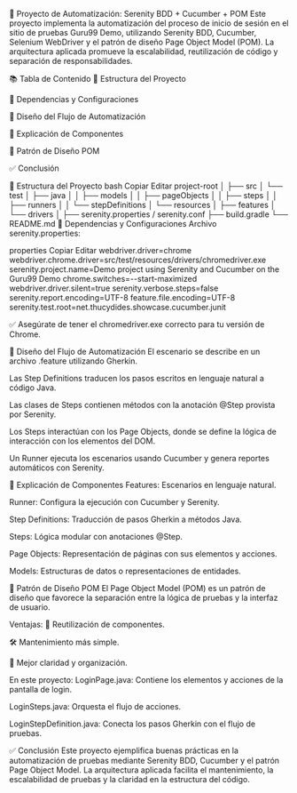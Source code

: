 🧪 Proyecto de Automatización: Serenity BDD + Cucumber + POM
Este proyecto implementa la automatización del proceso de inicio de sesión en el sitio de pruebas Guru99 Demo, utilizando Serenity BDD, Cucumber, Selenium WebDriver y el patrón de diseño Page Object Model (POM). La arquitectura aplicada promueve la escalabilidad, reutilización de código y separación de responsabilidades.

📚 Tabla de Contenido
📁 Estructura del Proyecto

🔧 Dependencias y Configuraciones

🧩 Diseño del Flujo de Automatización

🧠 Explicación de Componentes

📐 Patrón de Diseño POM

✅ Conclusión

📁 Estructura del Proyecto
bash
Copiar
Editar
project-root
│
├── src
│   └── test
│       ├── java
│       │   ├── models
│       │   ├── pageObjects
│       │   ├── steps
│       │   ├── runners
│       │   └── stepDefinitions
│       └── resources
│           ├── features
│           └── drivers
│
├── serenity.properties / serenity.conf
├── build.gradle
└── README.md
🔧 Dependencias y Configuraciones
Archivo serenity.properties:

properties
Copiar
Editar
webdriver.driver=chrome
webdriver.chrome.driver=src/test/resources/drivers/chromedriver.exe
serenity.project.name=Demo project using Serenity and Cucumber on the Guru99 Demo
chrome.switches=--start-maximized
webdriver.driver.silent=true
serenity.verbose.steps=false
serenity.report.encoding=UTF-8
feature.file.encoding=UTF-8
serenity.test.root=net.thucydides.showcase.cucumber.junit

✅ Asegúrate de tener el chromedriver.exe correcto para tu versión de Chrome.

🧩 Diseño del Flujo de Automatización
El escenario se describe en un archivo .feature utilizando Gherkin.

Las Step Definitions traducen los pasos escritos en lenguaje natural a código Java.

Las clases de Steps contienen métodos con la anotación @Step provista por Serenity.

Los Steps interactúan con los Page Objects, donde se define la lógica de interacción con los elementos del DOM.

Un Runner ejecuta los escenarios usando Cucumber y genera reportes automáticos con Serenity.

🧠 Explicación de Componentes
Features: Escenarios en lenguaje natural.

Runner: Configura la ejecución con Cucumber y Serenity.

Step Definitions: Traducción de pasos Gherkin a métodos Java.

Steps: Lógica modular con anotaciones @Step.

Page Objects: Representación de páginas con sus elementos y acciones.

Models: Estructuras de datos o representaciones de entidades.

📐 Patrón de Diseño POM
El Page Object Model (POM) es un patrón de diseño que favorece la separación entre la lógica de pruebas y la interfaz de usuario.

Ventajas:
🔄 Reutilización de componentes.

🛠️ Mantenimiento más simple.

📖 Mejor claridad y organización.

En este proyecto:
LoginPage.java: Contiene los elementos y acciones de la pantalla de login.

LoginSteps.java: Orquesta el flujo de acciones.

LoginStepDefinition.java: Conecta los pasos Gherkin con el flujo de pruebas.

✅ Conclusión
Este proyecto ejemplifica buenas prácticas en la automatización de pruebas mediante Serenity BDD, Cucumber y el patrón Page Object Model. La arquitectura aplicada facilita el mantenimiento, la escalabilidad de pruebas y la claridad en la estructura del código.
